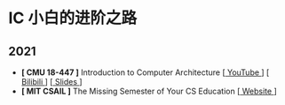 # IC 小白的进阶之路

## 2021

* **[ CMU 18-447 ]** Introduction to Computer Architecture [[ YouTube ](https://www.youtube.com/playlist?list=PL5PHm2jkkXmi5CxxI7b3JCL1TWybTDtKq)] [[ Bilibili ](https://www.bilibili.com/video/BV1PT4y1M7gM)] [[ Slides ](https://course.ece.cmu.edu/~ece447/s15/doku.php?id=schedule)]
* **[ MIT CSAIL ]** The Missing Semester of Your CS Education [[ Website ](https://missing.csail.mit.edu/)]